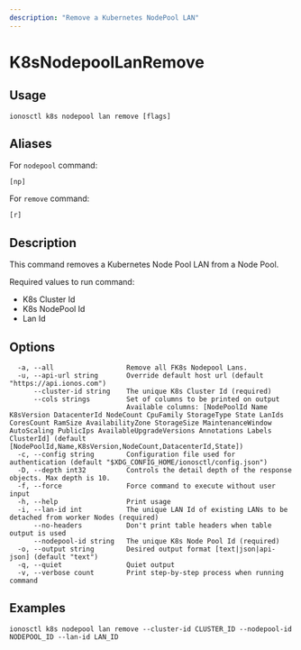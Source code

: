 ```yaml
---
description: "Remove a Kubernetes NodePool LAN"
---
```


# K8sNodepoolLanRemove

## Usage

```text
ionosctl k8s nodepool lan remove [flags]
```

## Aliases

For `nodepool` command:

```text
[np]
```

For `remove` command:

```text
[r]
```

## Description

This command removes a Kubernetes Node Pool LAN from a Node Pool.

Required values to run command:

* K8s Cluster Id
* K8s NodePool Id
* Lan Id

## Options

```text
  -a, --all                  Remove all FK8s Nodepool Lans.
  -u, --api-url string       Override default host url (default "https://api.ionos.com")
      --cluster-id string    The unique K8s Cluster Id (required)
      --cols strings         Set of columns to be printed on output 
                             Available columns: [NodePoolId Name K8sVersion DatacenterId NodeCount CpuFamily StorageType State LanIds CoresCount RamSize AvailabilityZone StorageSize MaintenanceWindow AutoScaling PublicIps AvailableUpgradeVersions Annotations Labels ClusterId] (default [NodePoolId,Name,K8sVersion,NodeCount,DatacenterId,State])
  -c, --config string        Configuration file used for authentication (default "$XDG_CONFIG_HOME/ionosctl/config.json")
  -D, --depth int32          Controls the detail depth of the response objects. Max depth is 10.
  -f, --force                Force command to execute without user input
  -h, --help                 Print usage
  -i, --lan-id int           The unique LAN Id of existing LANs to be detached from worker Nodes (required)
      --no-headers           Don't print table headers when table output is used
      --nodepool-id string   The unique K8s Node Pool Id (required)
  -o, --output string        Desired output format [text|json|api-json] (default "text")
  -q, --quiet                Quiet output
  -v, --verbose count        Print step-by-step process when running command
```

## Examples

```text
ionosctl k8s nodepool lan remove --cluster-id CLUSTER_ID --nodepool-id NODEPOOL_ID --lan-id LAN_ID
```

